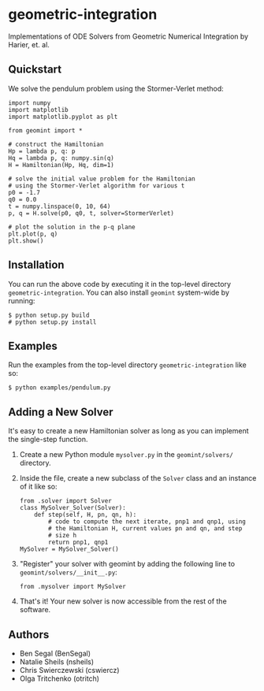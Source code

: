 geometric-integration
=====================

Implementations of ODE Solvers from Geometric Numerical Integration by
Harier, et. al.

Quickstart
----------

We solve the pendulum problem using the Stormer-Verlet method:

    import numpy
    import matplotlib
    import matplotlib.pyplot as plt

    from geomint import *

    # construct the Hamiltonian
    Hp = lambda p, q: p
    Hq = lambda p, q: numpy.sin(q)
    H = Hamiltonian(Hp, Hq, dim=1)

    # solve the initial value problem for the Hamiltonian
    # using the Stormer-Verlet algorithm for various t
    p0 = -1.7
    q0 = 0.0
    t = numpy.linspace(0, 10, 64)
    p, q = H.solve(p0, q0, t, solver=StormerVerlet)

    # plot the solution in the p-q plane
    plt.plot(p, q)
    plt.show()

Installation
------------

You can run the above code by executing it in the top-level directory
``geometric-integration``. You can also install ``geomint`` system-wide
by running:

    $ python setup.py build
    # python setup.py install

Examples
--------

Run the examples from the top-level directory ``geometric-integration``
like so:

    $ python examples/pendulum.py
    
Adding a New Solver
-------------------

It's easy to create a new Hamiltonian solver as long as you can implement the single-step function.

1. Create a new Python module ``mysolver.py`` in the ``geomint/solvers/`` directory.
2. Inside the file, create a new subclass of the `Solver` class and an instance of it like so:

    ```
    from .solver import Solver
    class MySolver_Solver(Solver):
        def step(self, H, pn, qn, h):
            # code to compute the next iterate, pnp1 and qnp1, using
            # the Hamiltonian H, current values pn and qn, and step
            # size h
            return pnp1, qnp1
    MySolver = MySolver_Solver()
    ```
    
3. "Register" your solver with geomint by adding the following line to ``geomint/solvers/__init__.py``:

    ```
    from .mysolver import MySolver
    ```
    
4. That's it! Your new solver is now accessible from the rest of the software.

Authors
-------

* Ben Segal (BenSegal)
* Natalie Sheils (nsheils)
* Chris Swierczewski (cswiercz)
* Olga Tritchenko (otritch)

